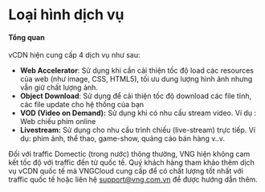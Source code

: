 # Loại hình dịch vụ

#### Tổng quan 

vCDN hiện cung cấp 4 dịch vụ như sau:

* **Web Accelerator**: Sử dụng khi cần cải thiện tốc độ load các resources của web (như image, CSS, HTML5), tối ưu dung lượng hình ảnh nhưng vẫn giữ chất lượng ảnh.
* **Object Download**: Sử dụng để cải thiện tốc độ download các file tĩnh, các file update cho hệ thống của bạn 
* **VOD (Video on Demand):** Sử dụng khi có nhu cầu stream video. Ví dụ : Web chiếu phim online
* **Livestream:** Sử dụng cho nhu cầu trình chiếu (live-stream) trực tiếp. Ví dụ: phim ảnh, thể thao, game-show, quảng cáo bán hàng v..v.

Đối với traffic Domectic (trong nước) thông thường, VNG hiện không cam kết tốc độ với traffic đến từ quốc tế. Quý khách hàng tham khảo thêm dịch vụ vCDN quốc tế mà VNGCloud cung cấp để có chất lượng tốt nhất với traffic quốc tế hoặc liên hệ support@vng.com.vn để được hướng dẫn thêm.
